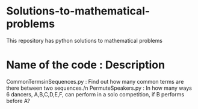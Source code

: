 # Solutions-to-mathematical-problems
This repository has python solutions to mathematical problems

# Name of the code : Description

CommonTermsinSequences.py : Find out how many common terms are there between two sequences./n
PermuteSpeakers.py        : In how many ways 6 dancers, A,B,C,D,E,F, can perform in a solo competition, if B performs before A?
